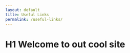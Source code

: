 ```yaml
---
layout: default
title: Useful Links
permalink: /useful-links/
---
```


# H1 Welcome to out cool site